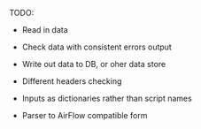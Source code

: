 TODO:

+ Read in data
+ Check data with consistent errors output
+ Write out data to DB, or oher data store
+ Different headers checking
+ Inputs as dictionaries rather than script names

+ Parser to AirFlow compatible form